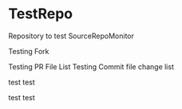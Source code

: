 # TestRepo
Repository to test SourceRepoMonitor

Testing Fork

Testing PR File List
Testing Commit file change list

test test

test test
